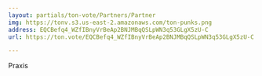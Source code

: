 ```yaml
---
layout: partials/ton-vote/Partners/Partner
img: https://tonv.s3.us-east-2.amazonaws.com/ton-punks.png
address: EQCBefq4_WZfIBnyVrBeAp2BNJMBqQSLpWN3q53GLgX5zU-C
url: https://ton.vote/EQCBefq4_WZfIBnyVrBeAp2BNJMBqQSLpWN3q53GLgX5zU-C

---
```


Praxis